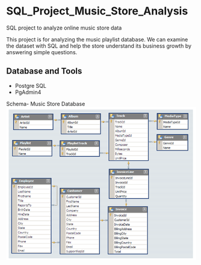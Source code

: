 # SQL_Project_Music_Store_Analysis
SQL project to analyze online music store data

This project is for analyzing the music playlist database. We can examine the dataset with SQL and help the store understand its business growth by answering simple questions.


## Database and Tools
* Postgre SQL
* PgAdmin4

Schema- Music Store Database  
![MusicDatabaseSchema](https://github.com/Ahmad8684/SQL_Music_Store_Analysis/blob/main/MusicDatabaseSchema.png)
